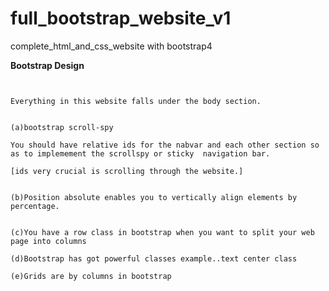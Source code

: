 # full_bootstrap_website_v1

complete_html_and_css_website with bootstrap4

**Bootstrap Design**

```


Everything in this website falls under the body section.


(a)bootstrap scroll-spy

You should have relative ids for the nabvar and each other section so as to implemement the scrollspy or sticky  navigation bar.

[ids very crucial is scrolling through the website.]


(b)Position absolute enables you to vertically align elements by percentage.


(c)You have a row class in bootstrap when you want to split your web page into columns

(d)Bootstrap has got powerful classes example..text center class

(e)Grids are by columns in bootstrap


```
